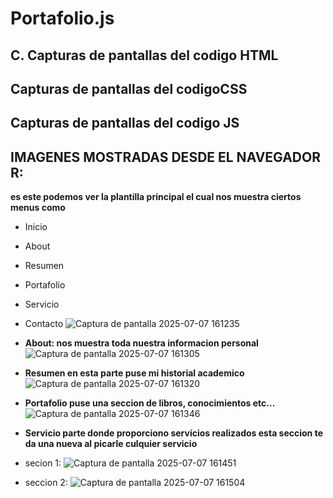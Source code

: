 # Portafolio.js

## C. Capturas de pantallas del codigo HTML
##  Capturas de pantallas del codigoCSS
##  Capturas de pantallas del codigo JS
## IMAGENES MOSTRADAS DESDE EL NAVEGADOR R:
**es este podemos ver la plantilla principal el cual nos muestra ciertos menus como** 
- Inicio
- About
- Resumen
- Portafolio
- Servicio
- Contacto
![Captura de pantalla 2025-07-07 161235](https://github.com/user-attachments/assets/579b90f7-13c6-4187-9948-7208cb0145c8)


- **About: nos muestra toda nuestra informacion personal**
![Captura de pantalla 2025-07-07 161305](https://github.com/user-attachments/assets/6dc466bf-2bd0-4dee-8f38-b0bb89ec5e6a)


- **Resumen en esta parte puse mi historial academico**
![Captura de pantalla 2025-07-07 161320](https://github.com/user-attachments/assets/883a39c4-2369-4293-ba3f-2c2ba82effdb)


- **Portafolio puse una seccion de libros, conocimientos etc...**
![Captura de pantalla 2025-07-07 161346](https://github.com/user-attachments/assets/030c90c4-da2c-40ec-9612-d8671c24f16a)


- **Servicio parte donde proporciono servicios realizados esta seccion te da una nueva al picarle culquier servicio**
- secion 1:
![Captura de pantalla 2025-07-07 161451](https://github.com/user-attachments/assets/f6507c84-fe09-4b52-a756-b1213dadfb44)

- seccion 2:
  ![Captura de pantalla 2025-07-07 161504](https://github.com/user-attachments/assets/56eda2f6-466e-4980-befb-2f7d32a4f4e2)
